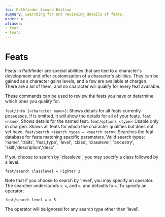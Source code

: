 ```yaml
---
toc: Pathfinder Second Edition
summary: Searching for and reviewing details of feats.
order: 4
aliases:
- feat
- feats
---
```


# Feats

Feats in Pathfinder are special abilities that are tied to a character's development and offer customization of a character's abilities. They can be gained as a character gains levels, and a few are available at chargen. There are a _lot_ of them, and no character will qualify for every feat available.

These commands can be used to review the feats you have or determine which ones you qualify for.

`feat/info [<character name>]`: Shows details for all feats <character name> currently possesses. If <character name> is omitted, it will show the details for all of your feats.
`feat <name>`: Shows details for the named feat.
`feat/options <type>`: Usable only in chargen. Shows all feats for which the character qualifies but does not yet have.
`feat/search <search type> = <search term>`: Searches the feat database for feats matching specific parameters. Valid search types: 'name', 'traits', 'feat_type', 'level', 'class', 'classlevel', 'ancestry', 'skill','description','desc'

If you choose to search by 'classlevel', you may specify a class followed by a level.

`feat/search classlevel = Fighter 2`

Note that if you choose to search by 'level', you may specify an operator. The searcher understands `<`, `=`, and `>`, and defaults to `=`. To specify an operator:

`feat/search level = > 5`

The operator will be ignored for any search type other than 'level'.